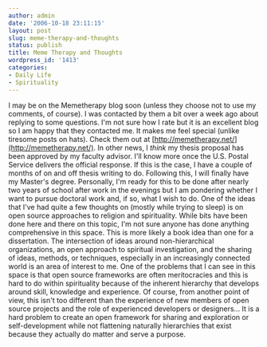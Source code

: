 ```yaml
---
author: admin
date: '2006-10-18 23:11:15'
layout: post
slug: meme-therapy-and-thoughts
status: publish
title: Meme Therapy and Thoughts
wordpress_id: '1413'
categories:
- Daily Life
- Spirituality
---
```


I may be on the Memetherapy blog soon (unless they choose not to use my
comments, of course). I was contacted by them a bit over a week ago
about replying to some questions. I'm not sure how I rate but it is an
excellent blog so I am happy that they contacted me. It makes me feel
special (unlike tiresome posts on hats). Check them out at
[http://memetherapy.net/](http://memetherapy.net/). In other news, I
*think* my thesis proposal has been approved by my faculty advisor. I'll
know more once the U.S. Postal Service delivers the official response.
If this is the case, I have a couple of months of on and off thesis
writing to do. Following this, I will finally have my Master's degree.
Personally, I'm ready for this to be done after nearly two years of
school after work in the evenings but I am pondering whether I want to
pursue doctoral work and, if so, what I wish to do. One of the ideas
that I've had quite a few thoughts on (mostly while trying to sleep) is
on open source approaches to religion and spirituality. While bits have
been done here and there on this topic, I'm not sure anyone has done
anything comprehensive in this space. This is more likely a book idea
than one for a dissertation. The intersection of ideas around
non-hierarchical organizations, an open approach to spiritual
investigation, and the sharing of ideas, methods, or techniques,
especially in an increasingly connected world is an area of interest to
me. One of the problems that I can see in this space is that open source
frameworks are often meritocracies and this is hard to do within
spirituality because of the inherent hierarchy that develops around
skill, knowledge and experience. Of course, from another point of view,
this isn't too different than the experience of new members of open
source projects and the role of experienced developers or designers...
It is a hard problem to create an open framework for sharing and
exploration or self-development while not flattening naturally
hierarchies that exist because they actually do matter and serve a
purpose.
